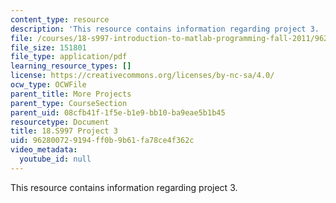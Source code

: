 ```yaml
---
content_type: resource
description: 'This resource contains information regarding project 3. '
file: /courses/18-s997-introduction-to-matlab-programming-fall-2011/962800729194ff0b9b61fa78ce4f362c_MIT18_S997F11_Project_3.pdf
file_size: 151801
file_type: application/pdf
learning_resource_types: []
license: https://creativecommons.org/licenses/by-nc-sa/4.0/
ocw_type: OCWFile
parent_title: More Projects
parent_type: CourseSection
parent_uid: 08cfb41f-1f5e-b1e9-bb10-ba9eae5b1b45
resourcetype: Document
title: 18.S997 Project 3
uid: 96280072-9194-ff0b-9b61-fa78ce4f362c
video_metadata:
  youtube_id: null
---
```

This resource contains information regarding project 3. 